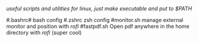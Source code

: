 *useful scripts and utilities for linux, just make executable and put to $PATH*

#.bashrc#
bash config
#.zshrc
zsh config
#monitor.sh
manage external monitor and position with *rofi*
#fastpdf.sh
Open pdf anywhere in the home directory with *rofi* (super cool)



